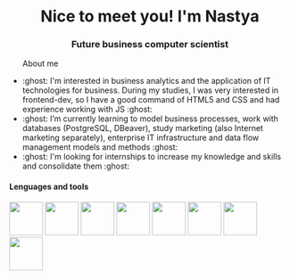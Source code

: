 
<div id="header" align="center">
    <h1>Nice to meet you! I'm Nastya</h1>
    <h3>Future business computer scientist</h3>
</div>
<div>
  <ul><p>About me</p>
    <li>:ghost: I'm interested in business analytics and the application of IT technologies for business. During my studies, I was very interested in frontend-dev, so I have a good command of HTML5 and CSS and had experience working with JS :ghost:</li>
    <li>:ghost: I’m currently learning to model business processes, work with databases (PostgreSQL, DBeaver), study marketing (also Internet marketing separately), enterprise IT infrastructure and data flow management models and methods :ghost:</li>
    <li>:ghost: I'm looking for internships to increase my knowledge and skills and consolidate them :ghost:</li>
  </ul>
</div>
<div>
  <h4>Lenguages and tools</h4>
  <img height="60" width="60" src="https://cdn.jsdelivr.net/gh/devicons/devicon/icons/html5/html5-original.svg" />
  <img height="60" width="60" src="https://cdn.jsdelivr.net/gh/devicons/devicon/icons/css3/css3-original.svg" />
  <img height="60" width="60" src="https://cdn.jsdelivr.net/gh/devicons/devicon/icons/javascript/javascript-plain.svg" />
  <img height="60" width="60" src="https://cdn.jsdelivr.net/gh/devicons/devicon/icons/vscode/vscode-original.svg" />
  <img height="60" width="60" src="https://cdn.jsdelivr.net/gh/devicons/devicon/icons/postgresql/postgresql-plain.svg" />
  <img height="60" width="60" src="https://cdn.jsdelivr.net/gh/devicons/devicon/icons/wordpress/wordpress-plain.svg" />
  <img height="60" width="60" src="https://cdn.jsdelivr.net/gh/devicons/devicon/icons/linux/linux-original.svg" />
  <img height="60" width="60" src="https://cdn.jsdelivr.net/gh/devicons/devicon/icons/python/python-original.svg" />
</div>
